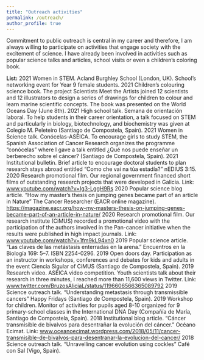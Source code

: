 ```yaml
---
title: "Outreach activities"
permalink: /outreach/
author_profile: true
---
```


Commitment to public outreach is central in my career and therefore, I am always willing to participate on activities that engage society with the excitement of science. I have already been involved in activities such as popular science talks and articles, school visits or even a children’s coloring book.


**List:**
2021 	Women in STEM. Acland Burghley School (London, UK). School’s networking event for Year 9 female students.
2021 	Children’s colouring science book. The project Scientists Meet the Artists joined 12 scientists and 12 illustrators to design a series of drawings for children to colour and learn marine scientific concepts. The book was presented on the World Oceans Day (June 8th). 
2021 	High school talk. Semana de orientación laboral. To help students in their career orientation, a talk focused on STEM and particularly in biology, biotechnology, and biochemistry was given at Colegio M. Peleteiro (Santiago de Compostela, Spain). 
2021 	Women in Science talk. Conócelas-ASEICA. To encourage girls to study STEM, the Spanish Association of Cancer Research organizes the programme “conócelas” where I gave a talk entitled ¿Qué nos puede enseñar un berberecho sobre el cáncer? (Santiago de Compostela, Spain). 
2021 	Institutional bulletin. Brief article to encourage doctoral students to plan research stays abroad entitled “Como che vai na túa estadía?” nEDIUS 3:15. 
2020 	Research promotional film. Our regional government financed short films of outstanding research projects that were developed in Galicia. Link: www.youtube.com/watch?v=Ig3-LggH9Rs 
2020	Popular science blog article. “How my master’s thesis on jumping genes became part of an article in Nature” The Cancer Researcher (EACR online magazine). https://magazine.eacr.org/how-my-masters-thesis-on-jumping-genes-became-part-of-an-article-in-nature/ 
2020 	Research promotional film. Our research institute (CiMUS) recorded a promotional video with the participation of the authors involved in the Pan-cancer initiative when the results were published in high impact journals. Link: www.youtube.com/watch?v=1fm9kL94xn0
2019 	Popular science article. “Las claves de las metástasis enterradas en la arena.” Encuentros en la Biología 169: 5–7. ISBN 2254-0296.
2019 	Open doors day. Participation as an instructor in workshops, conferences and debates for kids and adults in the event Ciencia Sigular of CiMUS (Santiago de Compostela, Spain).
2019 	Research video. ASEICA video competition. Youth scientists talk about their research in three minutes, I reached more than 11,600 views in Twitter. Link: 
www.twitter.com/BruzosAliciaL/status/1196606566365089792
2019 	Science outreach talk. “Understanding metastasis through transmissible cancers” Happy Fridays (Santiago de Compostela, Spain).
2019 	Workshop for children. Monitor of activities for pupils aged 8-10 organized for 9 primary-school classes in the International DNA Day (Compañía de María, Santiago de Compostela, Spain).
2018 	Institutional blog article. “Cáncer transmisible de bivalvos para desentrañar la evolución del cáncer.” Océano Ecimat. Link: www.oceanoecimat.wordpress.com/2018/05/11/cancer-transmisible-de-bivalvos-para-desentranar-la-evolucion-del-cancer/
2018 Science outreach talk. “Unravelling cancer evolution using cockles” Café con Sal (Vigo, Spain).
